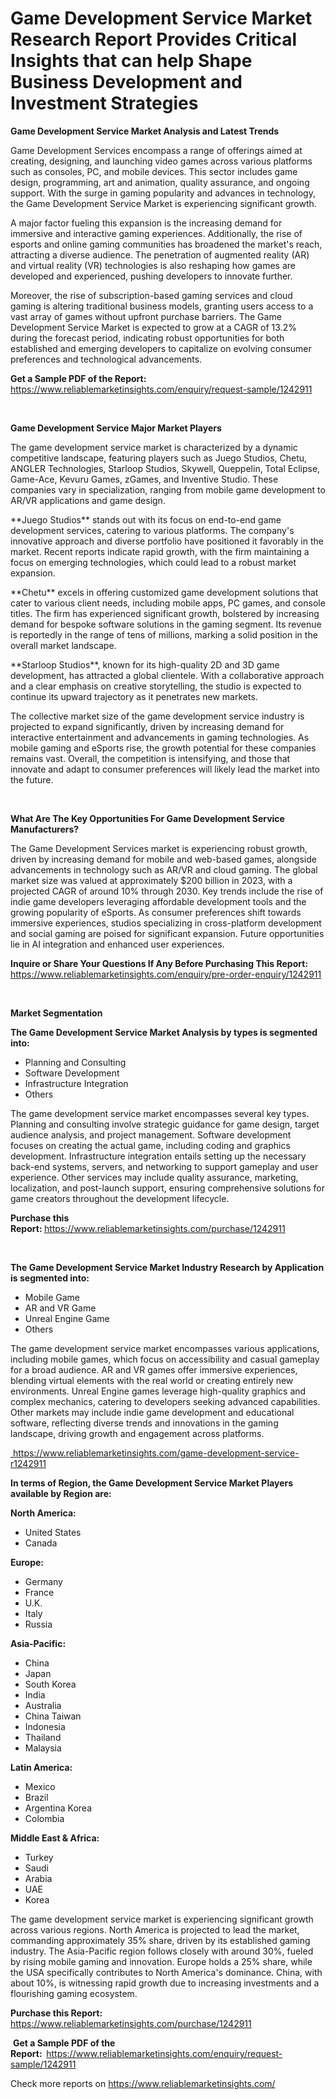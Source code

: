 <p><h1>Game Development Service Market Research Report Provides Critical Insights that can help Shape Business Development and Investment Strategies</h1></p><p><strong>Game Development Service Market Analysis and Latest Trends</strong></p>
<p><p>Game Development Services encompass a range of offerings aimed at creating, designing, and launching video games across various platforms such as consoles, PC, and mobile devices. This sector includes game design, programming, art and animation, quality assurance, and ongoing support. With the surge in gaming popularity and advances in technology, the Game Development Service Market is experiencing significant growth.</p><p>A major factor fueling this expansion is the increasing demand for immersive and interactive gaming experiences. Additionally, the rise of esports and online gaming communities has broadened the market's reach, attracting a diverse audience. The penetration of augmented reality (AR) and virtual reality (VR) technologies is also reshaping how games are developed and experienced, pushing developers to innovate further.</p><p>Moreover, the rise of subscription-based gaming services and cloud gaming is altering traditional business models, granting users access to a vast array of games without upfront purchase barriers. The Game Development Service Market is expected to grow at a CAGR of 13.2% during the forecast period, indicating robust opportunities for both established and emerging developers to capitalize on evolving consumer preferences and technological advancements.</p></p>
<p><strong>Get a Sample PDF of the Report:&nbsp;</strong> <a href="https://www.reliablemarketinsights.com/enquiry/request-sample/1242911?utm_campaign=2181&utm_medium=2&utm_source=Github&utm_content=ia&utm_term=09032025&utm_id=game-development-service">https://www.reliablemarketinsights.com/enquiry/request-sample/1242911</a></p>
<p>&nbsp;</p>
<p><strong>Game Development Service Major Market Players</strong></p>
<p><p>The game development service market is characterized by a dynamic competitive landscape, featuring players such as Juego Studios, Chetu, ANGLER Technologies, Starloop Studios, Skywell, Queppelin, Total Eclipse, Game-Ace, Kevuru Games, zGames, and Inventive Studio. These companies vary in specialization, ranging from mobile game development to AR/VR applications and game design.</p><p>**Juego Studios** stands out with its focus on end-to-end game development services, catering to various platforms. The company's innovative approach and diverse portfolio have positioned it favorably in the market. Recent reports indicate rapid growth, with the firm maintaining a focus on emerging technologies, which could lead to a robust market expansion.</p><p>**Chetu** excels in offering customized game development solutions that cater to various client needs, including mobile apps, PC games, and console titles. The firm has experienced significant growth, bolstered by increasing demand for bespoke software solutions in the gaming segment. Its revenue is reportedly in the range of tens of millions, marking a solid position in the overall market landscape.</p><p>**Starloop Studios**, known for its high-quality 2D and 3D game development, has attracted a global clientele. With a collaborative approach and a clear emphasis on creative storytelling, the studio is expected to continue its upward trajectory as it penetrates new markets.</p><p>The collective market size of the game development service industry is projected to expand significantly, driven by increasing demand for interactive entertainment and advancements in gaming technologies. As mobile gaming and eSports rise, the growth potential for these companies remains vast. Overall, the competition is intensifying, and those that innovate and adapt to consumer preferences will likely lead the market into the future.</p></p>
<p>&nbsp;</p>
<p><strong>What Are The Key Opportunities For Game Development Service Manufacturers?</strong></p>
<p><p>The Game Development Services market is experiencing robust growth, driven by increasing demand for mobile and web-based games, alongside advancements in technology such as AR/VR and cloud gaming. The global market size was valued at approximately $200 billion in 2023, with a projected CAGR of around 10% through 2030. Key trends include the rise of indie game developers leveraging affordable development tools and the growing popularity of eSports. As consumer preferences shift towards immersive experiences, studios specializing in cross-platform development and social gaming are poised for significant expansion. Future opportunities lie in AI integration and enhanced user experiences.</p></p>
<p><strong>Inquire or Share Your Questions If Any Before Purchasing This Report:</strong> <a href="https://www.reliablemarketinsights.com/enquiry/pre-order-enquiry/1242911?utm_campaign=2181&utm_medium=2&utm_source=Github&utm_content=ia&utm_term=09032025&utm_id=game-development-service">https://www.reliablemarketinsights.com/enquiry/pre-order-enquiry/1242911</a></p>
<p>&nbsp;</p>
<p><strong>Market Segmentation</strong></p>
<p><strong>The Game Development Service Market Analysis by types is segmented into:</strong></p>
<p><ul><li>Planning and Consulting</li><li>Software Development</li><li>Infrastructure Integration</li><li>Others</li></ul></p>
<p><p>The game development service market encompasses several key types. Planning and consulting involve strategic guidance for game design, target audience analysis, and project management. Software development focuses on creating the actual game, including coding and graphics development. Infrastructure integration entails setting up the necessary back-end systems, servers, and networking to support gameplay and user experience. Other services may include quality assurance, marketing, localization, and post-launch support, ensuring comprehensive solutions for game creators throughout the development lifecycle.</p></p>
<p><strong>Purchase this Report:&nbsp;</strong><a href="https://www.reliablemarketinsights.com/purchase/1242911?utm_campaign=2181&utm_medium=2&utm_source=Github&utm_content=ia&utm_term=09032025&utm_id=game-development-service">https://www.reliablemarketinsights.com/purchase/1242911</a></p>
<p>&nbsp;</p>
<p><strong>The Game Development Service Market Industry Research by Application is segmented into:</strong></p>
<p><ul><li>Mobile Game</li><li>AR and VR Game</li><li>Unreal Engine Game</li><li>Others</li></ul></p>
<p><p>The game development service market encompasses various applications, including mobile games, which focus on accessibility and casual gameplay for a broad audience. AR and VR games offer immersive experiences, blending virtual elements with the real world or creating entirely new environments. Unreal Engine games leverage high-quality graphics and complex mechanics, catering to developers seeking advanced capabilities. Other markets may include indie game development and educational software, reflecting diverse trends and innovations in the gaming landscape, driving growth and engagement across platforms.</p></p>
<p><a href="https://www.reliablemarketinsights.com/game-development-service-r1242911?utm_campaign=2181&utm_medium=2&utm_source=Github&utm_content=ia&utm_term=09032025&utm_id=game-development-service">&nbsp;https://www.reliablemarketinsights.com/game-development-service-r1242911</a></p>
<p><strong>In terms of Region, the Game Development Service Market Players available by Region are:</strong></p>
<p>
    <p> <strong> North America: </strong>
        <ul>
            <li>United States</li>
            <li>Canada</li>
        </ul>
        </p> 
    <p> <strong> Europe: </strong>
        <ul>
            <li>Germany</li>
            <li>France</li>
            <li>U.K.</li>
            <li>Italy</li>
            <li>Russia</li>
        </ul>
        </p> 
    <p> <strong> Asia-Pacific: </strong>
        <ul>
            <li>China</li>
            <li>Japan</li>
            <li>South Korea</li>
            <li>India</li>
            <li>Australia</li>
            <li>China Taiwan</li>
            <li>Indonesia</li>
            <li>Thailand</li>
            <li>Malaysia</li>
        </ul>
        </p> 
    <p> <strong> Latin America: </strong>
        <ul>
            <li>Mexico</li>
            <li>Brazil</li>
            <li>Argentina Korea</li>
            <li>Colombia</li>
        </ul>
        </p> 
    <p> <strong> Middle East & Africa: </strong>
        <ul>
            <li>Turkey</li>
            <li>Saudi</li>
            <li>Arabia</li>
            <li>UAE</li>
            <li>Korea</li>
        </ul>
    </p>
    </p>
<p><p>The game development service market is experiencing significant growth across various regions. North America is projected to lead the market, commanding approximately 35% share, driven by its established gaming industry. The Asia-Pacific region follows closely with around 30%, fueled by rising mobile gaming and innovation. Europe holds a 25% share, while the USA specifically contributes to North America's dominance. China, with about 10%, is witnessing rapid growth due to increasing investments and a flourishing gaming ecosystem.</p></p>
<p><strong>Purchase this Report: </strong><a href="https://www.reliablemarketinsights.com/purchase/1242911?utm_campaign=2181&utm_medium=2&utm_source=Github&utm_content=ia&utm_term=09032025&utm_id=game-development-service">https://www.reliablemarketinsights.com/purchase/1242911</a></p>
<p>&nbsp;<strong>Get a Sample PDF of the Report:&nbsp;&nbsp;</strong><a href="https://www.reliablemarketinsights.com/enquiry/request-sample/1242911?utm_campaign=2181&utm_medium=2&utm_source=Github&utm_content=ia&utm_term=09032025&utm_id=game-development-service">https://www.reliablemarketinsights.com/enquiry/request-sample/1242911</a></p>
<p><strong></strong></p>
<p>Check more reports on <a href="https://www.reliablemarketinsights.com/?utm_campaign=2181&utm_medium=2&utm_source=Github&utm_content=ia&utm_term=09032025&utm_id=game-development-service">https://www.reliablemarketinsights.com/</a></p>